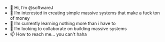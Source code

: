 - 👋 Hi, I’m @softwareJ
- 👀 I’m interested in creating simple massive systems that make a fuck ton of money
- 🌱 I’m currently learning nothing more than i have to
- 💞️ I’m looking to collaborate on building massive systems
- 📫 How to reach me... you can't haha

<!---
softwareJ/softwareJ is a ✨ special ✨ repository because its `README.md` (this file) appears on your GitHub profile.
You can click the Preview link to take a look at your changes.
--->
